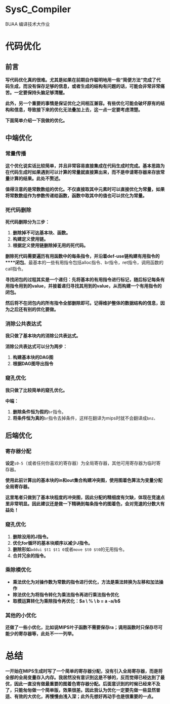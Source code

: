 # SysC_Compiler

BUAA 编译技术大作业


# 代码优化

## 前言

**写代码优化真的很难。尤其是如果在前期自作聪明地用一些“简便方法”完成了代码生成，而没有保存足够的信息，或者生成的结构有问题的话，可能会非常非常痛苦。一定要保持头脑足够清醒。**

**此外，另一个重要的事情是保证优化之间相互兼容。有些优化可能会破坏原有的结构和信息，导致接下来的优化无法叠加上去，这一点一定要考虑清楚。**

**下面简单介绍一下我做的优化。**

## 中端优化

### 常量传播

**这个优化说实话比较简单，并且非常容易直接集成在代码生成时完成。基本思路为在代码生成时如果遇到可以计算的常量就直接算出来，而不是申请寄存器来存放常量计算的结果。此处不赘述。**

**值得注意的是常数数组的优化。不仅直接取其中元素时可以直接优化为常量，如果将常数数组作为参数传递给函数，函数中取其中的值也可以优化为常量。**

### 死代码删除

**死代码删除分为三步：**

1. **删除掉不可达基本块、函数。**
2. **构建定义使用链。**
3. **根据定义使用链删除掉无用的死代码。**

**删除死代码需要遍历有用函数中的每条指令，并沿着def-use链构建有用指令的****闭包**。最基本的一些有用指令包括alloc指令、br指令，ret指令，调用函数的call指令。

**寻找闭包的过程其实是一个递归：先将基本的有用指令进行标记，随后标记每条有用指令用到的value，并接着递归寻找其用到的value，从而构建一个有用指令的闭包。**

**然后将不在闭包内的所有指令全部删除即可。记得维护整体的数据结构的信息，因为之后还有别的优化要做。**

### 消除公共表达式

**我只做了基本块内的消除公共表达式。**

**消除公共表达式可以分为两步：**

1. **构建基本块的DAG图**
2. **根据DAG图导出指令**

### 窥孔优化

**我只做了比较简单的窥孔优化。**

**中端：**

1. **删除条件恒为假的**`br`指令。
2. **将条件恒为真的**`br`指令去掉条件，这样在翻译为mips时就不会翻译成`bnz。`

## 后端优化

### 寄存器分配

**设定**`s0-5`（或者任何你喜欢的寄存器）为全局寄存器，其他可用寄存器为临时寄存器。

**使用此前计算出的基本块的in和out集合构建冲突图，使用图着色算法为变量分配全局寄存器。**

**这里笔者只做到了基本块程度的冲突图，因此分配的精细度有欠缺，体现在竞速点里非常明显。因此建议还是做一下精确到每条指令的图着色，会对竞速的分数大有益处！**

### 窥孔优化

1. **删除没用的J指令。**
2. **优化for循环的基本块顺序以减少J指令。**
3. **删除形如**`addui $t1 $t1 0`或者`move $t0 $t0`的无用指令。
4. **合并冗余的指令。**

### 乘除模优化

* **乘法优化为对操作数为常数的指令进行优化，方法是乘法转换为左移和加法操作**
* **除法优化为将指令转化为乘法指令再进行乘法指令优化**
* **取模运算转化为乘除指令再优化：\$a \\ % \\ b = a -a/b\$**

### 其他的小优化

**还做了一些小优化，比如说MIPS叶子函数不需要保存ra；调用函数时只保存尽可能少的寄存器等，此处不一一列举。**

# 总结

**一开始在MIPS生成时写了一个简单的寄存器分配，没有引入全局寄存器，而是将全部的全局变量存入内存。我居然没有意识到这是不够的，反而觉得已经达到了最优，因此一直没有做最重要的图着色寄存器分配。后面意识到的时候已经来不及了，只能匆匆做一个简单版，效果很差。因此我认为优化一定要先做一些显然普适、有效的大优化，再慢慢由浅入深；此外先想好再动手也是很重要的一点。**
